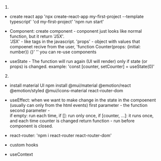 01. 

* create react app
'npx create-react-app my-first-project --template typescript'
'cd my-first-project'
'npm run start'

* Component:
create component - conponent just looks like normal function, but it return 'JSX'.  
'JSX' - like <html> tags in the javascript. 
'props' - object with values that compoenet recive from the user,
'function Counter(props: {initial: number}) {}'
'<Counter initial={0}/>'
you can re-use components

* useState - 
The function will run again (UI will render) only if state (or props) is changed.
example:
'const [counter, setCounter] = useState(0)'

02. 

* install material UI
npm install @mui/material @emotion/react @emotion/styled @mui/icons-material react-router-dom


* useEffect:
when we want to make change in the state in the compoenent (usually can only from the html events)
first parameter - the function
second parameter -  
if empty: run each time, 
if []: run only once, 
if [counter, ...]: it runs once, and each time counter is changed
return function - run before component is closed. 

* react-router:
'npm i react-router react-router-dom'

* custom hooks

* useContext

